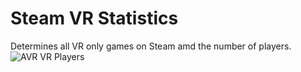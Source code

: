 # Steam VR Statistics
Determines all VR only games on Steam amd the number of players.
![AVR VR Players](https://github.com/Bamux/Steam_VR_Statistics/blob/master/images/avg_players.png)